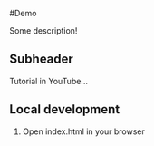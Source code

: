 #Demo

Some description!

## Subheader

Tutorial in YouTube...

## Local development

1. Open index.html in your browser
